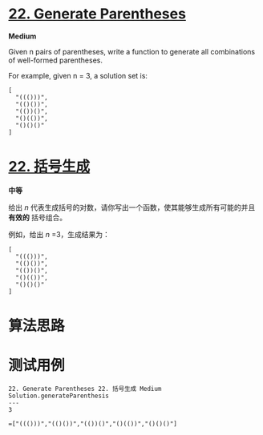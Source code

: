 # [22. Generate Parentheses][enTitle]

**Medium**

Given n pairs of parentheses, write a function to generate all combinations of well-formed parentheses.

For example, given n = 3, a solution set is:

```
[
  "((()))",
  "(()())",
  "(())()",
  "()(())",
  "()()()"
]

```
# [22. 括号生成][cnTitle]

**中等**

给出  *n*  代表生成括号的对数，请你写出一个函数，使其能够生成所有可能的并且**有效的** 括号组合。

例如，给出  *n* =3，生成结果为：

```
[
  "((()))",
  "(()())",
  "(())()",
  "()(())",
  "()()()"
]

```


# 算法思路

# 测试用例
```
22. Generate Parentheses 22. 括号生成 Medium
Solution.generateParenthesis
---
3

=["((()))","(()())","(())()","()(())","()()()"]

```

[enTitle]: https://leetcode.com/problems/generate-parentheses/
[cnTitle]: https://leetcode-cn.com/problems/generate-parentheses/
